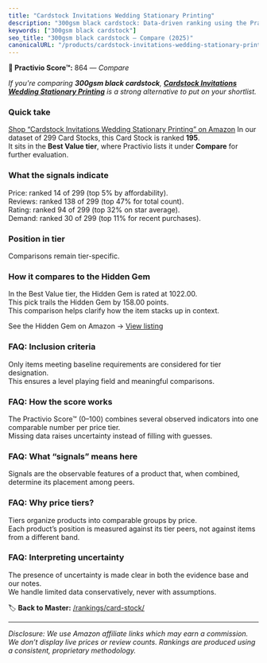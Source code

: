 ```yaml
---
title: "Cardstock Invitations Wedding Stationary Printing"
description: "300gsm black cardstock: Data-driven ranking using the Practivio Score™. Positioned by quality, value, demand, findability, momentum."
keywords: ["300gsm black cardstock"]
seo_title: "300gsm black cardstock — Compare (2025)"
canonicalURL: "/products/cardstock-invitations-wedding-stationary-printing-B0CSY9GYD4/"
---
```


**🛒 Practivio Score™:** 864 — _Compare_


*If you're comparing **300gsm black cardstock**, **[Cardstock Invitations Wedding Stationary Printing](https://www.amazon.com/dp/B0CSY9GYD4?tag=practivio-20)** is a strong alternative to put on your shortlist.*
### Quick take
[Shop “Cardstock Invitations Wedding Stationary Printing” on Amazon](https://www.amazon.com/dp/B0CSY9GYD4?tag=practivio-20)
In our dataset of 299 Card Stocks, this Card Stock is ranked **195**.  
It sits in the **Best Value tier**, where Practivio lists it under **Compare** for further evaluation.

### What the signals indicate
Price: ranked 14 of 299 (top 5% by affordability).  
Reviews: ranked 138 of 299 (top 47% for total count).  
Rating: ranked 94 of 299 (top 32% on star average).  
Demand: ranked 30 of 299 (top 11% for recent purchases).

### Position in tier
Comparisons remain tier-specific.

### How it compares to the Hidden Gem
In the Best Value tier, the Hidden Gem is rated at 1022.00.  
This pick trails the Hidden Gem by 158.00 points.  
This comparison helps clarify how the item stacks up in context.  

See the Hidden Gem on Amazon → [View listing](https://www.amazon.com/dp/B006P1EQXA?tag=practivio-20)

### FAQ: Inclusion criteria
Only items meeting baseline requirements are considered for tier designation.  
This ensures a level playing field and meaningful comparisons.

### FAQ: How the score works
The Practivio Score™ (0–100) combines several observed indicators into one comparable number per price tier.  
Missing data raises uncertainty instead of filling with guesses.

### FAQ: What “signals” means here
Signals are the observable features of a product that, when combined, determine its placement among peers.

### FAQ: Why price tiers?
Tiers organize products into comparable groups by price.  
Each product’s position is measured against its tier peers, not against items from a different band.

### FAQ: Interpreting uncertainty
The presence of uncertainty is made clear in both the evidence base and our notes.  
We handle limited data conservatively, never with assumptions.

<!-- Missing template for Compare/CompareWithinPriceClass -->


🏷️ **Back to Master:** [/rankings/card-stock/](/rankings/card-stock/)

---
_Disclosure: We use Amazon affiliate links which may earn a commission. We don’t display live prices or review counts. Rankings are produced using a consistent, proprietary methodology._
